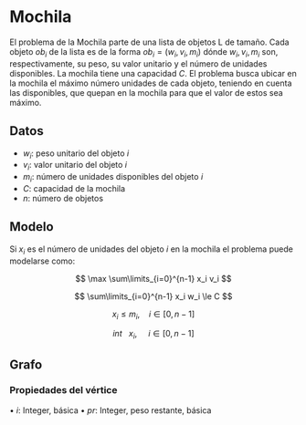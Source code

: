 # Mochila

El problema de la Mochila parte de una lista de objetos L de tamaño. Cada objeto $ob_i$ de la lista es de la forma $ob_i= (w_i, v_i, m_i)$ dónde  $w_i, v_i, m_i$ son, respectivamente, su peso, su valor unitario y el número de unidades disponibles. La mochila tiene una capacidad $C$.  El problema busca ubicar en la mochila el máximo número unidades de cada objeto, teniendo en cuenta las disponibles, que quepan en la mochila para que el valor de estos sea máximo. 

## Datos

- $w_i$: peso unitario del objeto $i$
- $v_i$: valor unitario del objeto $i$
- $m_i$: número de unidades disponibles del objeto $i$
- $C$: capacidad de la mochila
- $n$: número de objetos

## Modelo

Si $x_i$ es el número de unidades del objeto $i$ en la mochila el problema puede modelarse como:

$$ \max \sum\limits_{i=0}^{n-1} x_i v_i $$

$$ \sum\limits_{i=0}^{n-1} x_i w_i \le C $$

$$ x_i\le m_i,\ \ \ \ i\in\left[0,n-1\right] $$

$$ int\ \ \ x_i,\ \ \ \ \ i\in\left[0,n-1\right] $$

## Grafo

### Propiedades del vértice

•	$i$: Integer, básica
•	$pr$: Integer, peso restante, básica
